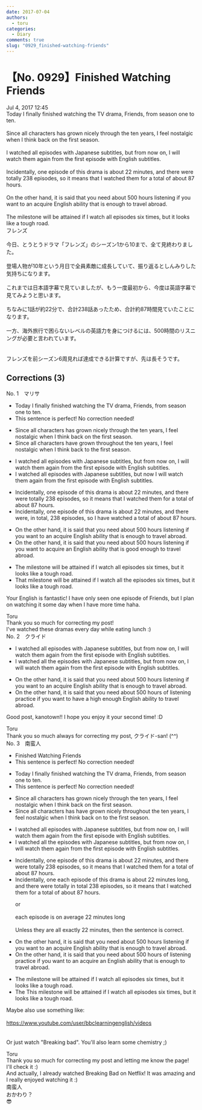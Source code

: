 ```yaml
---
date: 2017-07-04
authors:
  - toru
categories:
  - Diary
comments: true
slug: "0929_finished-watching-friends"
---
```


# 【No. 0929】Finished Watching Friends
<div class="date">Jul 4, 2017 12:45</div>
<div id="post"><div id="body_show_ori">
Today I finally finished watching the TV drama, Friends, from season one to ten.<br/><br/>Since all characters has grown nicely through the ten years, I feel nostalgic when I think back on the first season.<br/><br/>I watched all episodes with Japanese subtitles, but from now on, I will watch them again from the first episode with English subtitles.<br/><br/>Incidentally, one episode of this drama is about 22 minutes, and there were totally 238 episodes, so it means that I watched them for a total of about 87 hours.<br/><br/>On the other hand, it is said that you need about 500 hours listening if you want to an acquire English ability that is enough to travel abroad.<br/><br/>The milestone will be attained if I watch all episodes six times, but it looks like a tough road.
</div></div>

<!-- more -->

<div id="post_ja"><div id="body_show_mo">
フレンズ<br/><br/>今日、とうとうドラマ「フレンズ」のシーズン1から10まで、全て見終わりました。<br/><br/>登場人物が10年という月日で全員素敵に成長していて、振り返るとしんみりした気持ちになります。<br/><br/>これまでは日本語字幕で見ていましたが、もう一度最初から、今度は英語字幕で見てみようと思います。<br/><br/>ちなみに1話が約22分で、合計238話あったため、合計約87時間見ていたことになります。<br/><br/>一方、海外旅行で困らないレベルの英語力を身につけるには、500時間のリスニングが必要と言われています。<br/><br/><br/>フレンズを前シーズン6周見れば達成できる計算ですが、先は長そうです。
</div></div>

## Corrections (3)
<div id="block"><div class="first_name"> No. 1　<span class="just_name">マリサ</span></div><div id="block2">
<ul class="correction_field">
<li class="incorrect">Today I finally finished watching the TV drama, Friends, from season one to ten.</li>
<li class="corrected perfect">This sentence is perfect! No correction needed!</li>
</ul>
<ul class="correction_field">
<li class="incorrect">Since all characters has grown nicely through the ten years, I feel nostalgic when I think back on the first season.</li>
<li class="corrected correct">
Since all characters have grown throughout the ten years, I feel nostalgic when I think back to the first season.
</li>
</ul>
<ul class="correction_field">
<li class="incorrect">I watched all episodes with Japanese subtitles, but from now on, I will watch them again from the first episode with English subtitles.</li>
<li class="corrected correct">
I watched all episodes with Japanese subtitles, but now I will watch them again from the first episode with English subtitles.
</li>
</ul>
<ul class="correction_field">
<li class="incorrect">Incidentally, one episode of this drama is about 22 minutes, and there were totally 238 episodes, so it means that I watched them for a total of about 87 hours.</li>
<li class="corrected correct">
Incidentally, one episode of this drama is about 22 minutes, and there were, in total, 238 episodes, so I have watched a total of about 87 hours.
</li>
</ul>
<ul class="correction_field">
<li class="incorrect">On the other hand, it is said that you need about 500 hours listening if you want to an acquire English ability that is enough to travel abroad.</li>
<li class="corrected correct">
On the other hand, it is said that you need about 500 hours listening if you want to acquire an English ability that is good enough to travel abroad.
</li>
</ul>
<ul class="correction_field">
<li class="incorrect">The milestone will be attained if I watch all episodes six times, but it looks like a tough road.</li>
<li class="corrected correct">
That milestone will be attained if I watch all the episodes six times, but it looks like a tough road.
</li>
</ul>
<p class="comment_small">
 Your English is fantastic! I have only seen one episode of Friends, but I plan on watching it some day when I have more time haha.
</p>

</div><div class="name"><span class="just_name">Toru</span><br>
Thank you so much for correcting my post!<br/>I've watched these dramas every day while eating lunch :)
</div>
</div>
<div id="block"><div class="first_name"> No. 2　<span class="just_name">クライド</span></div><div id="block2">
<ul class="correction_field">
<li class="incorrect">I watched all episodes with Japanese subtitles, but from now on, I will watch them again from the first episode with English subtitles.</li>
<li class="corrected correct">
I watched all <span class="f_red">the</span> episodes with Japanese subtitles, but from now on, I will watch them again from the first episode with English subtitles.
</li>
</ul>
<ul class="correction_field">
<li class="incorrect">On the other hand, it is said that you need about 500 hours listening if you want to an acquire English ability that is enough to travel abroad.</li>
<li class="corrected correct">
On the other hand, it is said that you need about 500 hours o<span class="f_red">f </span>listening <span class="f_gray">practice</span> if you want <span class="f_blue">to have a high enough English ability to travel abroad</span>.
</li>
</ul>
<p class="comment_small">
 Good post, kanotown!! I hope you enjoy it your second time! :D
</p>

</div><div class="name"><span class="just_name">Toru</span><br>
Thank you so much always for correcting my post, クライド-san! (^^)
</div>
</div>
<div id="block"><div class="first_name"> No. 3　<span class="just_name">南蛮人</span></div><div id="block2">
<ul class="correction_field">
<li class="incorrect">Finished Watching Friends</li>
<li class="corrected perfect">This sentence is perfect! No correction needed!</li>
</ul>
<ul class="correction_field">
<li class="incorrect">Today I finally finished watching the TV drama, Friends, from season one to ten.</li>
<li class="corrected perfect">This sentence is perfect! No correction needed!</li>
</ul>
<ul class="correction_field">
<li class="incorrect">Since all characters has grown nicely through the ten years, I feel nostalgic when I think back on the first season.</li>
<li class="corrected correct">
Since all characters <span class="sline"><span class="f_red">has</span></span> <span class="f_blue">have</span> grown <span class="sline"><span class="f_gray">nicely</span></span> through<span class="f_blue">out</span> the ten years, I feel nostalgic when I think back <span class="sline"><span class="f_red">on</span></span> <span class="f_blue">to</span> the first season.
</li>
</ul>
<ul class="correction_field">
<li class="incorrect">I watched all episodes with Japanese subtitles, but from now on, I will watch them again from the first episode with English subtitles.</li>
<li class="corrected correct">
I watched all <span class="f_gray">the</span> episodes with Japanese subtitles, but from now on, I will watch them again from the first episode with English subtitles.
</li>
</ul>
<ul class="correction_field">
<li class="incorrect">Incidentally, one episode of this drama is about 22 minutes, and there were totally 238 episodes, so it means that I watched them for a total of about 87 hours.</li>
<li class="corrected correct">
Incidentally, <span class="sline"><span class="f_red">one</span></span> <span class="f_blue">each</span> episode of this drama is about 22 minutes <span class="f_gray">long</span>, and there were <span class="sline"><span class="f_red">totally</span></span> <span class="f_blue">in total</span> 238 episodes, so it means that I watched them for a total of about 87 hours.
<p class="correction_comment">or<br/><br/>each episode is on average 22 minutes long<br/><br/>Unless they are all exactly 22 minutes, then the sentence is correct.</p>
</li>
</ul>
<ul class="correction_field">
<li class="incorrect">On the other hand, it is said that you need about 500 hours listening if you want to an acquire English ability that is enough to travel abroad.</li>
<li class="corrected correct">
On the other hand, it is said that you need about 500 hours <span class="f_blue">of</span> listening <span class="f_blue">practice</span> if you want to <span class="sline"><span class="f_red">an</span></span> acquire <span class="f_blue">an</span> English ability that is enough to travel abroad.
</li>
</ul>
<ul class="correction_field">
<li class="incorrect">The milestone will be attained if I watch all episodes six times, but it looks like a tough road.</li>
<li class="corrected correct">
<span class="sline"><span class="f_red">The</span></span> <span class="f_blue">This</span> milestone will be attained if I watch all episodes six times, but it looks like a tough road.
</li>
</ul>
<p class="comment_small">
 Maybe also use something like:
 <br/>
 <br/>
 <a href="https://www.youtube.com/user/bbclearningenglish/videos" target="_blank">
  https://www.youtube.com/user/bbclearningenglish/videos
 </a>
 <br/>
 <br/>
 <br/>
 Or just watch "Breaking bad". You'll also learn some chemistry ;)
</p>

</div><div class="name"><span class="just_name">Toru</span><br>
Thank you so much for correcting my post and letting me know the page!<br/>I'll check it :)<br/>And actually, I already watched Breaking Bad on Netflix! It was amazing and I really enjoyed watching it :)
</div>
<div class="name"><span class="just_name">南蛮人</span><br>
おかわり？<br/>😎
</div>
</div>
